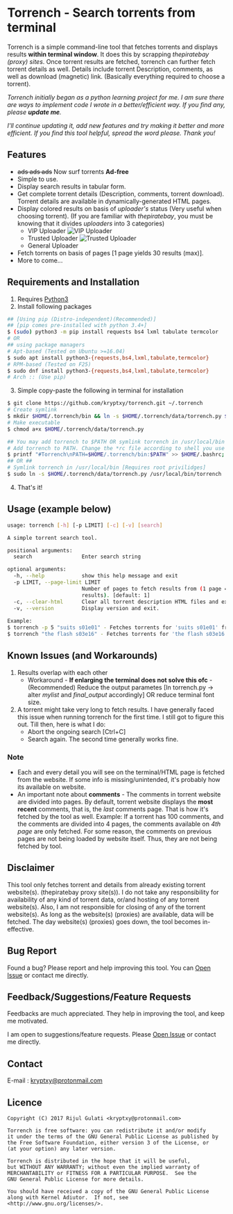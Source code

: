 # Torrench - Search torrents from terminal
Torrench is a simple command-line tool that fetches torrents and displays results **within terminal window**. It does this by scrapping _thepiratebay (proxy) sites_. Once torrent results are fetched, torrench can further fetch torrent details as well. Details include torrent Description, comments, as well as download (magnetic) link. (Basically everything required to choose a torrent).

_Torrench initially began as a python learning project for me. I am sure there are ways to implement code I wrote in a better/efficient way. If you find any, please **update me**._

_I'll continue updating it, add new features and try making it better and more efficient._
_If you find this tool helpful, spread the word please. Thank you!_

## Features
* ~~ads ads ads~~ Now surf torrents **Ad-free**
* Simple to use.
* Display search results in tabular form.
* Get complete torrent details (Description, comments, torrent download). Torrent details are available in dynamically-generated HTML pages.
* Display colored results on basis of _uploader's_ status (Very useful when choosing torrent). (If you are familiar with _thepiratebay_, you must be knowing that it divides _uploaders_ into 3 categories)
  * VIP Uploader ![VIP Uploader](/icons/vip.gif)
  * Trusted Uploader ![Trusted Uploader](/icons/trusted.png)
  * General Uploader
* Fetch torrents on basis of pages [1 page yields 30 results (max)].
* More to come...


## Requirements and Installation
1. Requires [Python3](https://www.python.org/downloads/)
2. Install following packages
```bash 
## [Using pip (Distro-independent)(Recommended)]
## [pip comes pre-installed with python 3.4+]
$ (sudo) python3 -m pip install requests bs4 lxml tabulate termcolor
# OR
## using package managers
# Apt-based (Tested on Ubuntu >=16.04)
$ sudo apt install python3-{requests,bs4,lxml,tabulate,termcolor}
# RPM-based (Tested on F25)
$ sudo dnf install python3-{requests,bs4,lxml,tabulate,termcolor}
# Arch :: (Use pip)
```
3. Simple copy-paste the following in terminal for installation
```bash
$ git clone https://github.com/kryptxy/torrench.git ~/.torrench
# Create symlink
$ mkdir $HOME/.torrench/bin && ln -s $HOME/.torrench/data/torrench.py $HOME/.torrench/bin/torrench
# Make executable
$ chmod a+x $HOME/.torrench/data/torrench.py

## You may add torrench to $PATH OR symlink torrench in /usr/local/bin (requires sudo)
# Add torrench to PATH. Change the *rc file according to shell you use
$ printf "#Torrench\nPATH=$HOME/.torrench/bin:$PATH" >> $HOME/.bashrc; source $HOME/.bashrc
## OR ##
# Symlink torrench in /usr/local/bin [Requires root privilidges]
$ sudo ln -s $HOME/.torrench/data/torrench.py /usr/local/bin/torrench
```
4. That's it!

## Usage (example below)
```bash
usage: torrench [-h] [-p LIMIT] [-c] [-v] [search]

A simple torrent search tool.

positional arguments:
  search                Enter search string

optional arguments:
  -h, --help            show this help message and exit
  -p LIMIT, --page-limit LIMIT
                        Number of pages to fetch results from (1 page = 30
                        results). [default: 1]
  -c, --clear-html      Clear all torrent description HTML files and exit.
  -v, --version         Display version and exit.
  
Example: 
$ torrench -p 5 "suits s01e01" - Fetches torrents for 'suits s01e01' from first 5 pages
$ torrench "the flash s03e16" - Fetches torrents for 'the flash s03e16' from first page only
```
## Known Issues (and Workarounds)
1. Results overlap with each other
	* Workaround - **If enlarging the terminal does not solve this ofc** - (Recommended) Reduce the output parametes [In torrench.py -> alter _mylist_ and _final_output_ accordingly] OR reduce terminal font size.
2. A torrent might take very long to fetch results. I have generally faced this issue when running torrench for the first time. I still got to figure this out. Till then, here is what I do:
	* Abort the ongoing search [Ctrl+C]
	* Search again. The second time generally works fine.
### Note
* Each and every detail you will see on the terminal/HTML page is fetched from the website. If some info is missing/unintended, it's probably how its available on website.
* An important note about **comments** - The comments in torrent website are divided into pages. By default, torrent website displays the **most recent** comments, that is, the _last_ comments page. That is how it's fetched by the tool as well.
Example: If a torrent has 100 comments, and the comments are divided into 4 pages, the comments available on _4th page_ are only fetched. For some reason, the comments on previous pages are not being loaded by website itself. Thus, they are not being fetched by tool.

## Disclaimer
This tool only fetches torrent and details from already existing torrent website(s). (thepiratebay proxy site(s)). I do not take any responsibility for availability of any kind of torrent data, or/and hosting of any torrent website(s). Also, I am  not responsible for closing of any of the torrent website(s). As long as the website(s) (proxies) are available, data will be fetched. The day website(s) (proxies) goes down, the tool becomes in-effective.

## Bug Report
Found a bug? Please report and help improving this tool. You can [Open Issue](https://github.com/kryptxy/torrench/issues/new) or contact me directly.

## Feedback/Suggestions/Feature Requests 
Feedbacks are much appreciated. They help in improving the tool, and keep me motivated. 

I am open to suggestions/feature requests. Please [Open Issue](https://github.com/kryptxy/torrench/issues/new)
or contact me directly.

## Contact
E-mail : kryptxy@protonmail.com

## Licence
```
Copyright (C) 2017 Rijul Gulati <kryptxy@protonmail.com>

Torrench is free software: you can redistribute it and/or modify
it under the terms of the GNU General Public License as published by
the Free Software Foundation, either version 3 of the License, or
(at your option) any later version.

Torrench is distributed in the hope that it will be useful,
but WITHOUT ANY WARRANTY; without even the implied warranty of
MERCHANTABILITY or FITNESS FOR A PARTICULAR PURPOSE.  See the
GNU General Public License for more details.

You should have received a copy of the GNU General Public License
along with Kernel Adiutor.  If not, see <http://www.gnu.org/licenses/>.
```
